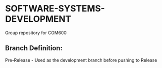 # SOFTWARE-SYSTEMS-DEVELOPMENT
Group repository for COM600

## Branch Definition:</br>
Pre-Release - Used as the development branch before pushing to Release
